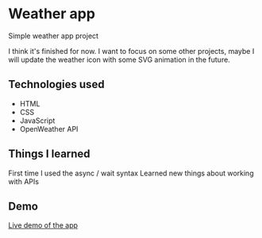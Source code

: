 # Weather app

Simple weather app project

I think it's finished for now. I want to focus on some other projects,
maybe I will update the weather icon with some SVG animation in the future.

## Technologies used

- HTML
- CSS
- JavaScript
- OpenWeather API

## Things I learned

First time I used the async / wait syntax
Learned new things about working with APIs

## Demo

[Live demo of the app](https://bysiuxvx.github.io/weather-app/)
